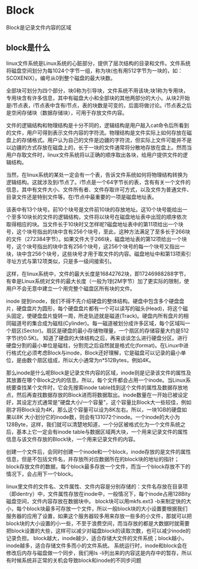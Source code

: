 # Block

Block是记录文件内容的区域

## block是什么

linux文件系统是Linux系统的心脏部分，提供了层次结构的目录和文件。文件系统将磁盘空间划分为每1024个字节一组，称为块(也有用512字节为一块的，如：SCOXENIX）。编号从0到整个磁盘的最大块数。

全部块可划分为四个部分，块0称为引导块，文件系统不用该块;块1称为专用块，专用块含有许多信息，其中有磁盘大小和全部块的其他两部分的大小。从块2开始是i节点表，i节点表中含有i节点，表的块数是可变的，后面将做讨论。i节点表之后是空闲存储块（数据存储块），可用于存放文件内容。

文件的逻辑结构和物理结构是十分不同的，逻辑结构是用户敲入cat命令后所看到的文件，用户可得到表示文件内容的字符流。物理结构是文件实际上如何存放在磁盘上的存储格式。用户认为自己的文件是边疆的字符流，但实际上文件可能并不是以边疆的方式存放在磁盘上的，长于一块的文件通常将分散地存放在盘上。然而当用户存取文件时，linux文件系统将以正确的顺序取出各块，给用户提供文件的逻辑结构。

当然，在linux系统的某处一定会有一个表，告诉文件系统如何将物理结构转换为逻辑结构。这就涉及到i节点了。i节点是一个64字节长的表，含有有关一个文件的信息，其中有文件大小、文件所有者、文件存取许可方式，以及文件为普通文件、目录文件还是特别文件等。在i节点中最重要的一项是磁盘地址表。

该表中有13个块号。前10个块号是文件前10块的存放地址。这10个块号能给出一个至多10块长的文件的逻辑结构，文件将以块号在磁盘地址表中出现的顺序依次取得相应的块。当文件长于10块时又怎样呢?磁盘地址表中的第11项给出一个块号，这个块号指出的块中含有256个块号，至此，这种方法满足了至多长于266块的文件（272384字节）。如果文件大于266块，磁盘地址表的第12项给出一个块号，这个块号指出的块中含有256个块号，这256个块号的每一个块号又指出一块，块中含256个块号，这些块号才用于取文件的内容。磁盘地址中和第13项索引寻址方式与第12项类似，只是多一级间接索引。

这样，在linux系统中，文件的最大长度是16842762块，即17246988288字节，有幸是Linux系统对文件的最大长度（一般为1到2M字节）加了更实际的限制，使用户不会无意中建立一个用完整个磁盘区所有块的文件。

inode
提到inode，我们不得不先介绍硬盘的整体结构。硬盘中包含多个硬盘盘片，硬盘盘片为圆形，每个硬盘盘片都有一个可以读写的磁头(Head)，将这个磁头固定，使硬盘盘片旋转一周，所走轨迹就是磁道(Track)。硬盘内所有盘片的相同磁道号的集合成为磁柱(Cylinder)。每一磁道被划分成许多区域，每个区域叫一个扇区(Sector)。扇区是硬盘的最小存储物理量，一个扇区的存储容量大约是512字节(约0.5K)。
知道了硬盘的大体结构之后，再来谈谈怎么进行硬盘分区。进行硬盘分割的最小单位是磁柱，分割完之后自然就是格式化(format)。在Linux中进行格式化必须考虑Block与inode，Block还好理解，它是磁盘可以记录的最小单位，是由数个扇区组成，所以大小通常为n*512Bytes，例如4K。

那么inode是什么呢Block是记录文件内容的区域，inode则是记录该文件的属性及其放置在哪个Block之内的信息。所以，每个文件都会占用一个inode。当Linux系统要查找某个文件时，它会先搜索inode table找到这个文件的属性及数据存放地点，然后再查找数据存放的Block进而将数据取出。inode数量在一开始已被设定好，其设定方式通常是"硬盘大小/一个容量"，这个容量比Block大一些较佳，例如刚才将Block设为4K，那么这个容量可以设为8K左右。所以，一块1GB的硬盘如果以8K 大小划分它的inode数，则会有131072个inode。一个inode的大小为128Byte，这样，我们就可以清楚地知道，一个分区被格式化为一个文件系统之后，基本上它一定会有inode table与数据区域两大块，一个用来记录文件的属性信息与该文件存放的Block块，一个用来记录文件的内容。

创建一个文件后，会同时创建一个inode和一个block，inode存放的是文件的属性信息，但是不包括文件名，并存放所对应数据所在的block块的地址的指针；block存放文件的数据，每个block最多存放一个文件，而当一个block存放不下的情况下，会占用下一个block。

linux里文件的文件名、文件属性、文件内容是分别存储的：文件名存放在目录项（即dentry）中，文件属性存放在inode中，一般情况下，每个inode占用128Bity磁盘空间，文件内容存放在数据块中。
block块可以用mkfs.ext3 -b来制定快的大小，每个block块最多可存放一个文件，所以一般block块的大小设置要根据我们服务器的应用了设置，如果这个服务器较多用来存放一些多的小文件，那就可以把block块的大小设置的小一些，不至于浪费空间，而当存放的都是大数据时就需要把block设置的大些，这样可以减少对磁盘block的读取次数，也可以减少inode的记录负担。
block越大，inode越少，适合存储大文件的文件系统；block越小，inode越多，适合存储文件多而小的文件系统。
系统运行时，inode和block会在修改后内存与磁盘做一个同步，我们用ls -li列出来的内容这是内存中的暂存，所以有时候系统非正常的关机会导致block和inode的不同步问题
